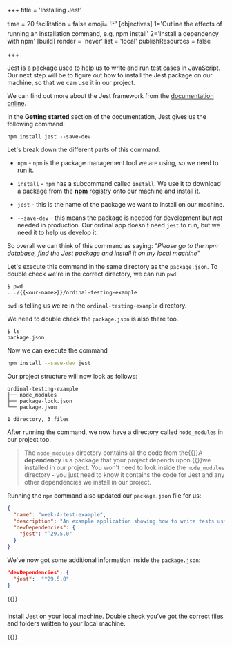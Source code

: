 +++
title = 'Installing Jest'

time = 20
facilitation = false
emoji= '🃏'
[objectives]
    1='Outline the effects of running an installation command, e.g. npm install'
    2='Install a dependency with npm'
[build]
  render = 'never'
  list = 'local'
  publishResources = false

+++

Jest is a package used to help us to write and run test cases in JavaScript.
Our next step will be to figure out how to install the Jest package on our machine, so that we can use it in our project.

We can find out more about the Jest framework from the [documentation online](https://jestjs.io/docs/getting-started).

In the **Getting started** section of the documentation, Jest gives us the following command:

```console
npm install jest --save-dev
```

Let's break down the different parts of this command.

- `npm` - `npm` is the package management tool we are using, so we need to run it.

- `install` - `npm` has a subcommand called `install`. We use it to download a package from the [**npm** registry](https://www.npmjs.com/) onto our machine and install it.

- `jest` - this is the name of the package we want to install on our machine.

- `--save-dev` - this means the package is needed for development but _not_ needed in production. Our ordinal app doesn't need `jest` to run, but we need it to help us develop it.

So overall we can think of this command as saying:
_"Please go to the npm database, find the Jest package and install it on my local machine"_

Let's execute this command in the same directory as the `package.json`.
To double check we're in the correct directory, we can run `pwd`:

```console
$ pwd
.../{{<our-name>}}/ordinal-testing-example
```

`pwd` is telling us we're in the `ordinal-testing-example` directory.

We need to double check the `package.json` is also there too.

```console
$ ls
package.json
```

Now we can execute the command

```bash
npm install --save-dev jest
```

Our project structure will now look as follows:

```raw
ordinal-testing-example
├── node_modules
├── package-lock.json
└── package.json

1 directory, 3 files
```

After running the command, we now have a directory called `node_modules` in our project too.

> The `node_modules` directory contains all the code from the{{<tooltip title="dependencies">}}A **dependency** is a package that your project depends upon.{{</tooltip>}}we installed in our project. You won't need to look inside the `node_modules` directory - you just need to know it contains the code for Jest and any other dependencies we install in our project.

Running the `npm` command also updated our `package.json` file for us:

```json
{
  "name": "week-4-test-example",
  "description": "An example application showing how to write tests using the jest framework",
  "devDependencies": {
    "jest": "^29.5.0"
  }
}
```

We've now got some additional information inside the `package.json`:

```json
"devDependencies": {
  "jest":  "^29.5.0"
}
```

{{<note type="exercise" title="🕹️ Follow along">}}

###

Install Jest on your local machine. Double check you've got the correct files and folders written to your local machine.

{{</note>}}
